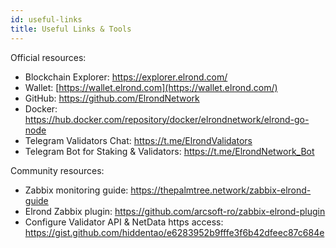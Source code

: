 ```yaml
---
id: useful-links
title: Useful Links & Tools
---
```


Official resources:

- Blockchain Explorer: https://explorer.elrond.com/
- Wallet: [https://wallet.elrond.com](https://wallet.elrond.com/)
- GitHub: https://github.com/ElrondNetwork
- Docker: https://hub.docker.com/repository/docker/elrondnetwork/elrond-go-node
- Telegram Validators Chat: https://t.me/ElrondValidators
- Telegram Bot for Staking & Validators: https://t.me/ElrondNetwork_Bot

Community resources:

- Zabbix monitoring guide: https://thepalmtree.network/zabbix-elrond-guide
- Elrond Zabbix plugin: https://github.com/arcsoft-ro/zabbix-elrond-plugin
- Configure Validator API & NetData https access: https://gist.github.com/hiddentao/e6283952b9fffe3f6b42dfeec87c684e
